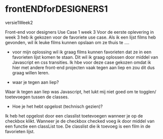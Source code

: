 # frontENDforDESIGNERS1
versie1Week2

Front-end voor designers Use Case 1 week 3
Voor de eerste oplevering in week 3 heb ik gekozen voor de favoriete use case. 
Als ik een lijst films heb gevonden, wil ik leuke films kunnen opslaan om ze thuis te ....

 - voor mijn oplossing wil ik graag films kunnen favorieten dat ze in een favorieten lijst komen te staan.
 Dit wil ik graag oplossen door middel van Javascript en css transities. 
 Ik hbe voor deze case gekozen omdat ik hier met andere front-end projecten vaak tegen aan liep en zou dit dus graag willen leren. 
 
- waar je tegen aan liep?

Waar ik tegen aan liep was Javascript, het lukt mij niet goed om te togglen/ toetevoegen tussen de classes.


- Hoe je het hebt opgelost (technisch gezien)?

Ik heb het opgelost door een classlist toetevoegen wanneer je op de checkbox klikt. 
Wanneer je de checkbox checked voeg ik door middel van een functie een classList toe. De classlist die ik toevoeg is een film in de favorieten lijst.
